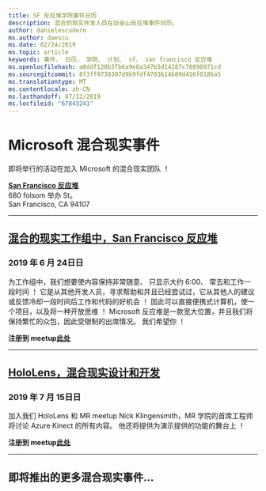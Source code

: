 ```yaml
---
title: SF 反应堆学院事件日历
description: 混合的现实开发人员在旧金山反应堆事件日历。
author: danielescudero
ms.author: daescu
ms.date: 02/24/2019
ms.topic: article
keywords: 事件、 日历、 学院、 计划、 sf、 san francisco 反应堆
ms.openlocfilehash: a0ddf120b37b6a9e8a347b5d14287c78090971cd
ms.sourcegitcommit: 8f3ff9738397d9b9fdf4703b14b89d416f0186a5
ms.translationtype: MT
ms.contentlocale: zh-CN
ms.lasthandoff: 07/12/2019
ms.locfileid: "67843241"
---
```

# <a name="microsoft-mixed-reality-events"></a>Microsoft 混合现实事件

即将举行的活动在加入 Microsoft 的混合现实团队 ！

**[San Francisco 反应堆](https://developer.microsoft.com/reactor/#ReactorSF)**<br>
680 folsom 举办 St。<br>
San Francisco, CA 94107


---
## <a name="mixed-reality-workgroup-san-francisco-reactorhttpsemea01safelinksprotectionoutlookcomurlhttps3a2f2fwwwmeetupcom2fhololens-mr2fdata027c017cdaescu40microsoftcom7ca8ddee063b7949a9992308d6903e62b07c72f988bf86f141af91ab2d7cd011db477c17c07c636854994961124360sdataymnaaiwvxij700mo9gj2boz4w82bgkdjdhijhytfczcfu3dreserved0"></a>**[混合的现实工作组中，San Francisco 反应堆](https://emea01.safelinks.protection.outlook.com/?url=https%3A%2F%2Fwww.meetup.com%2Fhololens-mr%2F&data=02%7C01%7Cdaescu%40microsoft.com%7Ca8ddee063b7949a9992308d6903e62b0%7C72f988bf86f141af91ab2d7cd011db47%7C1%7C0%7C636854994961124360&sdata=YmnAAiWVxIJ700mO9gj%2BOz4W8%2BgKDjDhiJhYtfCzCFU%3D&reserved=0)**
### <a name="june-24-2019"></a>2019 年 6 月 24日日
为工作组中，我们想要使内容保持非常随意、 只显示大约 6:00、 常去和工作一段时间 ！ 它是从其他开发人员，寻求帮助和并且已经尝试过，它从其他人的建议或反馈冷却一段时间后工作和代码的好机会 ！ 因此可以直接便携式计算机，使一个项目，以及将一种开放思维 ！ Microsoft 反应堆是一款宽大位置，并且我们将保持繁忙的众包，因此受限制的出席情况。 我们希望你 ！

**注册到 meetup[此处](https://emea01.safelinks.protection.outlook.com/?url=https%3A%2F%2Fwww.meetup.com%2Fhololens-mr%2F&data=02%7C01%7Cdaescu%40microsoft.com%7Ca8ddee063b7949a9992308d6903e62b0%7C72f988bf86f141af91ab2d7cd011db47%7C1%7C0%7C636854994961124360&sdata=YmnAAiWVxIJ700mO9gj%2BOz4W8%2BgKDjDhiJhYtfCzCFU%3D&reserved=0)**

---
## <a name="hololens-mixed-reality-design-and-developmenthttpswwwmeetupcomhololens-mrevents262616626"></a>**[HoloLens，混合现实设计和开发](https://www.meetup.com/hololens-mr/events/262616626/)**
### <a name="july-15-2019"></a>2019 年 7 月 15日日
加入我们 HoloLens 和 MR meetup Nick Klingensmith，MR 学院的首席工程师将讨论 Azure Kinect 的所有内容。 他还将提供为演示提供的功能的舞台上 ！

**注册到 meetup[此处](https://www.meetup.com/hololens-mr/events/262616626/)**

---
## <a name="more-mixed-reality-events-coming-soon"></a>即将推出的更多混合现实事件...
